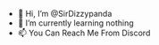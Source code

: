 - 👋 Hi, I’m @SirDizzypanda
- 🌱 I’m currently learning nothing
- 📫 You Can Reach Me From Discord

<!---
SirDizzypanda/SirDizzypanda is a ✨ special ✨ repository because its `README.md` (this file) appears on your GitHub profile.
You can click the Preview link to take a look at your changes.
--->

